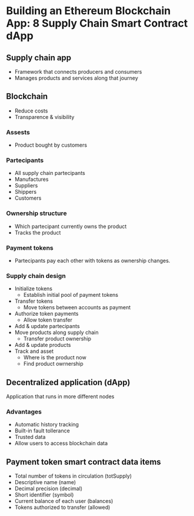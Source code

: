 # Building an Ethereum Blockchain App: 8 Supply Chain Smart Contract dApp

## Supply chain app

- Framework that connects producers and consumers
- Manages products and services along that journey

## Blockchain

- Reduce costs
- Transparence & visibility

### Assests

- Product bought by customers

### Partecipants

- All supply chain partecipants
- Manufactures
- Suppliers
- Shippers
- Customers

### Ownership structure

- Which partecipant currently owns the product
- Tracks the product
  
### Payment tokens

- Partecipants pay each other with tokens as ownership changes.

### Supply chain design

- Initialize tokens
  - Establish initial pool of payment tokens
- Transfer tokens
  - Move tokens between accounts as payment
- Authorize token payments
  - Allow token transfer
- Add & update partecipants
- Move products along supply chain
  - Transfer product ownership
- Add & update products
- Track and asset
  - Where is the product now
  - Find product owrnership

## Decentralized application (dApp)

Application that runs in more different nodes

### Advantages

- Automatic history tracking
- Built-in fault tollerance
- Trusted data
- Allow users to access blockchain data
  
## Payment token smart contract data items

- Total number of tokens in circulation (totSupply)
- Descriptive name (name)
- Decimal precision (decimal)
- Short identifier (symbol)
- Current balance of each user (balances)
- Tokens authorized to transfer (allowed)